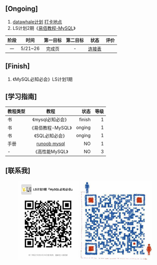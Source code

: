 [Ongoing]
---
   1. [datawhale计划](https://github.com/datawhalechina/MySql/blob/master/MySQL%E5%AD%A6%E4%B9%A0%E5%86%85%E5%AE%B9/MySQL%E4%BB%BB%E5%8A%A11%20-%203%E5%A4%A9.md)  [打卡地点](https://shimo.im/docs/e5zSoMFYTwgeno9p)
   2. LS计划2期《[易佰教程-MySQL](https://www.yiibai.com/mysql)》

阶段|时间|第一目标|第二目标|状态|评价
:--:|:--:|:--:|:--:|:--:|:--
一|5/21~26|完成页|-|[连接表](https://www.yiibai.com/mysql/basic-mysql.html)|

    
[Finish]
---
   1. 《MySQL必知必会》LS计划1期
    


[学习指南]
---

教程类型|教程|状态|等级
--|:--:|--:|--:
书|《mysql必知必会》|finish|1
书|《易佰教程-MySQL》|onging|1
书|《SQL必知必会》|onging|1
手册|[runoob mysql](https://www.runoob.com/mysql/mysql-install.html)|NO|1
-|《高性能MySQL》|NO|3


[联系我]
---
<p align="center" class='half'>
	<img src="https://github.com/sasicDHH/DBStudy/raw/master/source/img/group.jpg"  height="250">
	<img src="https://github.com/sasicDHH/DBStudy/blob/master/source/img/group_own.png"  height="250">
</p>

